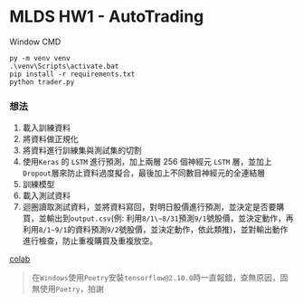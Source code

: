 # MLDS HW1 - AutoTrading

Window CMD
```
py -m venv venv
.\venv\Scripts\activate.bat
pip install -r requirements.txt
python trader.py
```

### 想法
1. 載入訓練資料
2. 將資料做正規化
3. 將資料進行訓練集與測試集的切割
4. 使用`Keras` 的 `LSTM` 進行預測，加上兩層 256 個神經元 `LSTM` 層，並加上`Dropout`層來防止資料過度擬合，最後加上不同數目神經元的全連結層
5. 訓練模型
6. 載入測試資料
7. 迴圈讀取測試資料，並將資料寫回，對明日股價進行預測，並決定是否要購買，並輸出到`output.csv`(例: 利用`8/1\~8/31`預測`9/1`號股價，並決定動作，再利用`8/1~9/1`的資料預測`9/2`號股價，並決定動作，依此類推)，並對輸出動作進行檢查，防止重複購買及重複放空。

[colab](https://colab.research.google.com/drive/1ur3W8rgm4m9kFGrBbiOdDScGD4DiqeZq?usp=sharing#scrollTo=ByxByJ6n_m9L)

> 在`Windows`使用`Poetry`安裝`tensorflow@2.10.0`時一直報錯，查無原因，固無使用`Poetry`，拍謝
